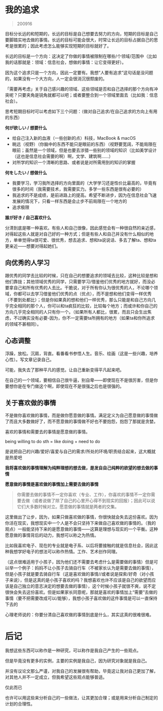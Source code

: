 # 我的追求

> 200916

目标分长远的和短期的，长远的目标是自己想要去努力的方向，短期的目标是自己要脚踏实地去做的事情。长远的目标可能会很大，时常让长远的目标占据自己的思考是很累的；因此考虑怎么能够实现短期的目标就好了。

长远的目标是一个方向：这决定了你做的事情被限制在哪些/个领域/范围中（比如我的话那就是：领域：信息社会，想做的事情：让它变得更好）。

因为这个追求只是一个方向，因此一定要有。我想“人要有追求”这句话是没问题的，如果没有一个大方向，人一定会很消沉很颓废的。

「需要再考虑」关于自己感兴趣的领域、这些领域是否和自己选择的那个方向有冲突呢？只要夹角是锐角就都可以吧；或者要整合到一个领域里面去（比如我：信息社会）。

思考短期目标时可以考虑如下三个问题：（做对自己追求/在自己追求的方向上有用的东西）

**何が欲しい / 想要什么**

- 给自己注入新的血液（一些创新的点）科技，MacBook & macOS
- 眺远（视野）（你脑中的东西不能只是眼前的东西）（视野要宽阔，不能局限在眼前；虽然是一个领域，但是也要去涉猎一些别的领域的知识（比如美学设计（这也是信息社会需要的啊）啊，文学、建筑啊……）
- 对所学的知识一个清晰的思路、或者说是对所需用到的知识的掌握

**何をしたい / 想做什么**

- 我要学习，学习我所选择的方向里面的（大学学习还是性价比最高的，毕竟有很多的时间（我需要技术，我需要实力。多学一些东西是很有必要的）
- 我追求的不是成绩，是前进路上的提高。希望不断进步，因为在信息社会飞速发展的情况下，只看一样东西是会止步不前局限在一个地方的
- 追求极限

**誰が好き / 自己喜欢什么**

分清到底是哪一种喜欢。有些人和自己很像，因此感觉会有一种很自然的亲近感，对得起这些人就是对自己好的一种方式；但是有些人和自己并没有什么相似的地方，单单觉得ta很可爱、很优秀，想去追求、想和ta说说话、多去了解ta、想和ta更亲近——想要对得起她们。

## 向优秀的人学习

跟优秀的同学去比较的时候，只在自己的想要追求的领域去比较，这种比较是想和他们靠拢；其他领域优秀的同学，只需要学习/借鉴他们优秀的地方就好，而没必要拿自己和所有优秀的人去比。干脆说，对于所有你认为很优秀的人，不论哪个领域，你都可以去学习借鉴他们优秀的点（优点），而不是想和他们变得一样优秀（不要到处都比）；但是你如果真的想和他们一样优秀，那么只能是和自己方向几乎完全相同的那个人，你可以和ta疯狂的比较，比较每个地方；而或许和你自己的方向几乎完全相同的人只有你一个。（如果所有人都比，很累，而且只会生出焦虑，不过确实没有必要-因为，你不一定需要ta所拥有的地方（如果ta和你所追求的领域不甚相同）。

## 心态调整

浮躁，放松。沉肩，背直。看番看书参悟人生。音乐、绘画（这是一些兴趣，培养心性）。写文章记录自己。

可能，我失去了那种平凡的感觉。让自己重新变得平凡起来吧。

在自己的一个领域，要相信自己很牛逼，别自卑——即使现在不是很厉害，但是你要想你是在专门做这个啊，即使现在不是很强之后也是很强的。

## 关于喜欢做的事情

不是做你喜欢做的事情，而是做你愿意做的事情。满足定义为自己愿意做的事情做了而且大多数做好了，而不愿意做的事情做不好也不要抱怨，抱怨了那就是贪婪。

喜欢的事情和需要去的事情是愿意做的事情。

being willing to do sth = like doing + need to do

是说把自己的兴趣/爱好/喜爱与自己的需求/所处的环境/职责结合起来，这大概就是热爱吧

**我将喜欢做的事情理解为纯粹理想的想去做，是发自自己纯粹的欲望的想去做的事情**

**愿意做的事情是喜欢做的事情加上需要去做的事情**

> 你需要去做的事情不一定你喜欢（专业、工作），你喜欢的事情不一定你需要去做（或者说做了除了自己的心里开心得不到现实的回报）；因此可以说它们大多数时候对立。愿意做的事情就是两者的交集。

这里做出了让步，因为，如果只做喜欢做的事情，你很快就会失去这份喜欢。因为你活在现实，我想现实中一个人是不会只坚持下来做自己喜欢做的事情的。（我的观点）一般能坚持下来的是愿意做的事情——这算是理想与现实的一个平衡。这种愿意做的事情背后的动力，我想可以称之为热情。

比如我喜欢电子、现在的专业就是电子系、以后将要接触的就是信息社会，因此这种我想学好电子的想法可以称作热情。工作、艺术创作同理。

（这点很难适用于小孩子，因为他们还不需要去考虑什么是需要做的事情）但是可以举一个例子：妈妈不让小孩子去骑自行车（不被家长认为是需要去做的事情），但是小孩子就是要去骑自行车（这是喜欢做的事情//或者说是探索/好奇（对小孩子来说），但是这真的是小孩子喜欢的吗？我想喜欢也许不应该是自己的欲望而应该是自己独立的意志决定的想要去做的事情），这个时候小孩子就很不爽，说不定很快会失去这份喜欢。但是如果家长同意呢，那就是喜欢的事情加上“需要”去做的事情（要不把需要改成可以/能够），我想小孩子喜欢做的这件事情是可以一直保持下去的

心理老师说的：你要分清自己喜欢做的事情到底是什么，其实这真的很难很难。

# 后记

我想这些东西可以称作是一种研究，可以称作是我自己产生的一些观点。

但是毕竟没有更多的实例，主要的实例是我自己，因为研究对象就是我自己。

并没有议论文那么严谨，对我自己的发展很有帮助，毕竟这让我对自己更加了解，对其他人并不一定成立，但我希望这些观点能够普适。

仅此而已

也许可以用这些来分析自己的一些做法，让其更加合理；或是用来分析自己制定的计划的合理性。
